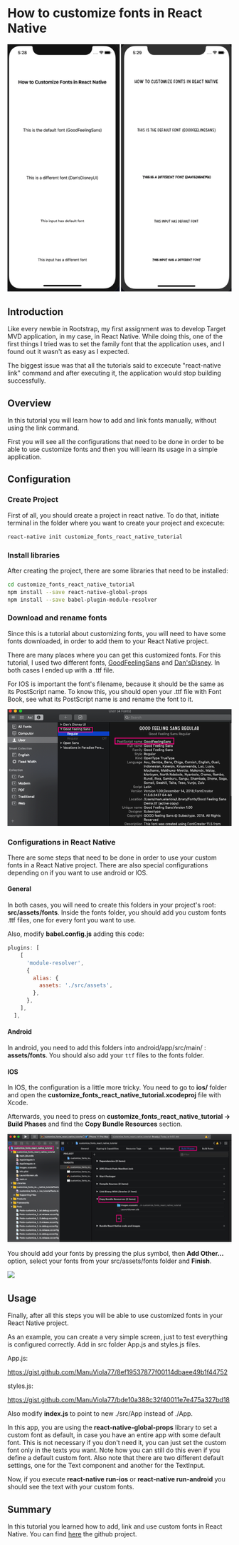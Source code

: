 # How to customize fonts in React Native

![Main image](images/customize_fonts_main.png)

## Introduction

Like every newbie in Rootstrap, my first assignment was to develop Target MVD application, in my case, in React Native. While doing this, one of the first things I tried was to set the family font that the application uses, and I found out it wasn't as easy as I expected.

The biggest issue was that all the tutorials said to excecute "react-native link" command and after executing it, the application would stop building successfully.

## Overview

In this tutorial you will learn how to add and link fonts manually, without using the link command.

First you will see all the configurations that need to be done in order to be able to use customize fonts and then you will learn its usage in a simple application.

## Configuration

### Create Project

First of all, you should create a project in react native. To do that, initiate terminal in the folder where you want to create your project and excecute:

```sh
react-native init customize_fonts_react_native_tutorial
```

### Install libraries

After creating the project, there are some libraries that need to be installed:

```sh
cd customize_fonts_react_native_tutorial
npm install --save react-native-global-props
npm install --save babel-plugin-module-resolver
```

### Download and rename fonts

Since this is a tutorial about customizing fonts, you will need to have some fonts downloaded, in order to add them to your React Native project.

There are many places where you can get this customized fonts. For this tutorial, I used two different fonts, [GoodFeelingSans](https://www.wfonts.com/font/good-feeling-sans) and [Dan'sDisney](https://www.fontspace.com/dans-disney-font-f24536). In both cases I ended up with a .ttf file.

For IOS is important the font's filename, because it should be the same as its PostScript name. To know this, you should open your .ttf file with Font Book, see what its PostScript name is and rename the font to it.

![Font Book](images/customize_fonts_postscript_name.png)

### Configurations in React Native

There are some steps that need to be done in order to use your custom fonts in a React Native project. There are also special configurations depending on if you want to use android or IOS.

#### General

In both cases, you will need to create this folders in your project's root: **src/assets/fonts**. Inside the fonts folder, you should add you custom fonts .ttf files, one for every font you want to use.

Also, modify **babel.config.js** adding this code:

```js
plugins: [
    [
      'module-resolver',
      {
        alias: {
          assets: './src/assets',
        },
      },
    ],
  ],
```

#### Android

In android, you need to add this folders into android/app/src/main/ : **assets/fonts**. You should also add your `ttf` files to the fonts folder.

#### IOS

In IOS, the configuration is a little more tricky. You need to go to **ios/** folder and open the
**customize_fonts_react_native_tutorial.xcodeproj** file with Xcode.

Afterwards, you need to press on **customize_fonts_react_native_tutorial -> Build Phases** and find the **Copy Bundle Resources** section.

![IOS](images/customize_fonts_add_ios.png)

You should add your fonts by pressing the plus symbol, then **Add Other...** option, select your fonts from your src/assets/fonts folder and **Finish**.

![](http://g.recordit.co/QpziFaqrls.gif)

## Usage

Finally, after all this steps you will be able to use customized fonts in your React Native project.

As an example, you can create a very simple screen, just to test everything is configured correctly. Add in src folder App.js and styles.js files.

App.js:

https://gist.github.com/ManuViola77/8ef19537877f00114dbaee49b1f44752

styles.js:

https://gist.github.com/ManuViola77/bde10a388c32f40011e7e475a327bd18

Also modify **index.js** to point to new ./src/App instead of ./App.

In this app, you are using the **react-native-global-props** library to set a custom font as default, in case you have an entire app with some default font. This is not necessary if you don't need it, you can just set the custom font only in the texts you want. Note how you can still do this even if you define a default custom font. Also note that there are two different default settings, one for the Text component and another for the TextInput.

Now, if you execute **react-native run-ios** or **react-native run-android** you should see the text with your custom fonts.

## Summary

In this tutorial you learned how to add, link and use custom fonts in React Native. You can find [here](https://github.com/ManuViola77/customize_fonts_react_native_tutorial) the github project.
